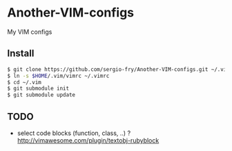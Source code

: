 # Another-VIM-configs
My VIM configs

## Install

```bash
$ git clone https://github.com/sergio-fry/Another-VIM-configs.git ~/.vim
$ ln -s $HOME/.vim/vimrc ~/.vimrc
$ cd ~/.vim
$ git submodule init
$ git submodule update
```

## TODO

* select code blocks (function, class, ..) ? http://vimawesome.com/plugin/textobj-rubyblock
